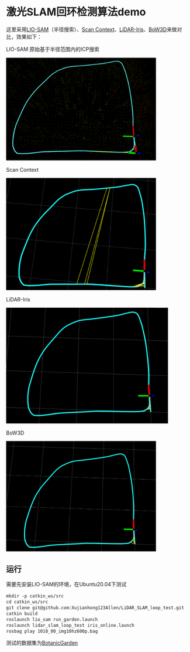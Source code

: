# 激光SLAM回环检测算法demo

这里采用[LIO-SAM](https://github.com/TixiaoShan/LIO-SAM)（半径搜索）、[Scan Context](https://github.com/gisbi-kim/SC-LIO-SAM)、[LiDAR-Iris](https://github.com/JoestarK/LiDAR-Iris)、[BoW3D](https://github.com/YungeCui/BoW3D)来做对比，效果如下：

LIO-SAM 原始基于半径范围内的ICP搜索

<img src="./lidar_slam_loop_test/img/RS.png" style="zoom:40%;" />

Scan Context

<img src="./lidar_slam_loop_test/img/Scan Context.png" style="zoom:40%;" />

LiDAR-Iris

<img src="./lidar_slam_loop_test/img/LiDAR-Iris.png" style="zoom:45%;" />

BoW3D

<img src="./lidar_slam_loop_test/img/BoW3D.png" style="zoom:40%;" />



## 运行

需要先安装LIO-SAM的环境，在Ubuntu20.04下测试

~~~shell
mkdir -p catkin_ws/src
cd catkin_ws/src
git clone git@github.com:Xujianhong123Allen/LiDAR_SLAM_loop_test.git
catkin build
roslaunch lio_sam run_garden.launch
roslaunch lidar_slam_loop_test iris_online.launch
rosbag play 1018_00_img10hz600p.bag
~~~

测试的数据集为[BotanicGarden](https://github.com/robot-pesg/BotanicGarden)